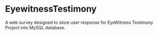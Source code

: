 # EyewitnessTestimony
A web survey designed to store user response for EyeWitness Testimony Project into MySQL database.
